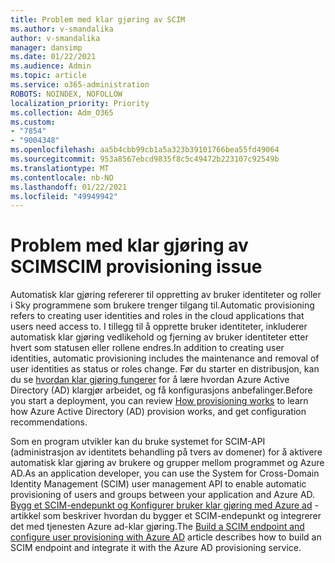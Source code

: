 ```yaml
---
title: Problem med klar gjøring av SCIM
ms.author: v-smandalika
author: v-smandalika
manager: dansimp
ms.date: 01/22/2021
ms.audience: Admin
ms.topic: article
ms.service: o365-administration
ROBOTS: NOINDEX, NOFOLLOW
localization_priority: Priority
ms.collection: Adm_O365
ms.custom:
- "7854"
- "9004348"
ms.openlocfilehash: aa5b4cbb99cb1a5a323b39101766bea55fd49064
ms.sourcegitcommit: 953a8567ebcd9835f8c5c49472b223107c92549b
ms.translationtype: MT
ms.contentlocale: nb-NO
ms.lasthandoff: 01/22/2021
ms.locfileid: "49949942"
---
```

# <a name="scim-provisioning-issue"></a><span data-ttu-id="acaf7-102">Problem med klar gjøring av SCIM</span><span class="sxs-lookup"><span data-stu-id="acaf7-102">SCIM provisioning issue</span></span>

<span data-ttu-id="acaf7-103">Automatisk klar gjøring refererer til oppretting av bruker identiteter og roller i Sky programmene som brukere trenger tilgang til.</span><span class="sxs-lookup"><span data-stu-id="acaf7-103">Automatic provisioning refers to creating user identities and roles in the cloud applications that users need access to.</span></span> <span data-ttu-id="acaf7-104">I tillegg til å opprette bruker identiteter, inkluderer automatisk klar gjøring vedlikehold og fjerning av bruker identiteter etter hvert som statusen eller rollene endres.</span><span class="sxs-lookup"><span data-stu-id="acaf7-104">In addition to creating user identities, automatic provisioning includes the maintenance and removal of user identities as status or roles change.</span></span> <span data-ttu-id="acaf7-105">Før du starter en distribusjon, kan du se [hvordan klar gjøring fungerer](https://docs.microsoft.com/azure/active-directory/app-provisioning/how-provisioning-works) for å lære hvordan Azure Active Directory (AD) klargjør arbeidet, og få konfigurasjons anbefalinger.</span><span class="sxs-lookup"><span data-stu-id="acaf7-105">Before you start a deployment, you can review [How provisioning works](https://docs.microsoft.com/azure/active-directory/app-provisioning/how-provisioning-works) to learn how Azure Active Directory (AD) provision works, and get configuration recommendations.</span></span>

<span data-ttu-id="acaf7-106">Som en program utvikler kan du bruke systemet for SCIM-API (administrasjon av identitets behandling på tvers av domener) for å aktivere automatisk klar gjøring av brukere og grupper mellom programmet og Azure AD.</span><span class="sxs-lookup"><span data-stu-id="acaf7-106">As an application developer, you can use the System for Cross-Domain Identity Management (SCIM) user management API to enable automatic provisioning of users and groups between your application and Azure AD.</span></span> <span data-ttu-id="acaf7-107">[Bygg et SCIM-endepunkt og Konfigurer bruker klar gjøring med Azure ad](https://docs.microsoft.com/azure/active-directory/app-provisioning/use-scim-to-provision-users-and-groups) -artikkel som beskriver hvordan du bygger et SCIM-endepunkt og integrerer det med tjenesten Azure ad-klar gjøring.</span><span class="sxs-lookup"><span data-stu-id="acaf7-107">The [Build a SCIM endpoint and configure user provisioning with Azure AD](https://docs.microsoft.com/azure/active-directory/app-provisioning/use-scim-to-provision-users-and-groups) article describes how to build an SCIM endpoint and integrate it with the Azure AD provisioning service.</span></span>



